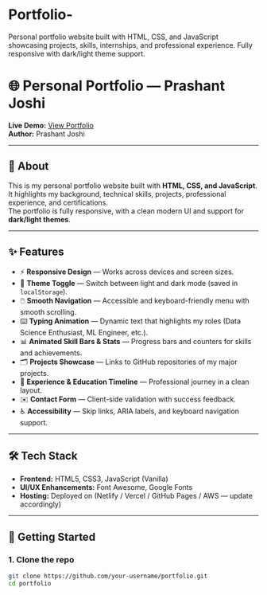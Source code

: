 # Portfolio-
Personal portfolio website built with HTML, CSS, and JavaScript showcasing projects, skills, internships, and professional experience. Fully responsive with dark/light theme support.
# 🌐 Personal Portfolio — Prashant Joshi

**Live Demo:** [View Portfolio](https://share.google/a44M5QEnnbDIJgwsa)  
**Author:** Prashant Joshi  

---

## 📖 About
This is my personal portfolio website built with **HTML, CSS, and JavaScript**.  
It highlights my background, technical skills, projects, professional experience, and certifications.  
The portfolio is fully responsive, with a clean modern UI and support for **dark/light themes**.

---

## ✨ Features
- ⚡ **Responsive Design** — Works across devices and screen sizes.  
- 🎨 **Theme Toggle** — Switch between light and dark mode (saved in `localStorage`).  
- 🖱️ **Smooth Navigation** — Accessible and keyboard-friendly menu with smooth scrolling.  
- ⌨️ **Typing Animation** — Dynamic text that highlights my roles (Data Science Enthusiast, ML Engineer, etc.).  
- 📊 **Animated Skill Bars & Stats** — Progress bars and counters for skills and achievements.  
- 🗂️ **Projects Showcase** — Links to GitHub repositories of my major projects.  
- 📜 **Experience & Education Timeline** — Professional journey in a clean layout.  
- ✉️ **Contact Form** — Client-side validation with success feedback.  
- ♿ **Accessibility** — Skip links, ARIA labels, and keyboard navigation support.  

---

## 🛠️ Tech Stack
- **Frontend:** HTML5, CSS3, JavaScript (Vanilla)  
- **UI/UX Enhancements:** Font Awesome, Google Fonts  
- **Hosting:** Deployed on (Netlify / Vercel / GitHub Pages / AWS — update accordingly)  

---

## 🚀 Getting Started

### 1. Clone the repo
```bash
git clone https://github.com/your-username/portfolio.git
cd portfolio
